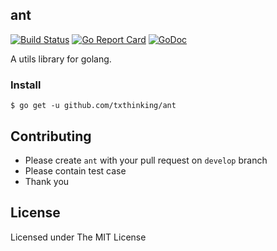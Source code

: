 ## ant
[![Build Status](https://travis-ci.org/txthinking/ant.svg?branch=master)](https://travis-ci.org/txthinking/ant)
[![Go Report Card](https://goreportcard.com/badge/github.com/txthinking/ant)](https://goreportcard.com/report/github.com/txthinking/ant)
[![GoDoc](https://godoc.org/github.com/txthinking/ant?status.svg)](https://godoc.org/github.com/txthinking/ant)

A utils library for golang.

### Install

```
$ go get -u github.com/txthinking/ant
```

Contributing
---

* Please create `ant` with your pull request on `develop` branch
* Please contain test case
* Thank you

License
---

Licensed under The MIT License
